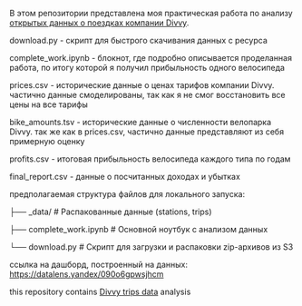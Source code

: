 В этом репозитории представлена моя практическая работа по анализу [открытых данных о поездках компании Divvy](https://divvy-tripdata.s3.amazonaws.com/index.html).



download.py - скрипт для быстрого скачивания данных с ресурса

complete_work.ipynb - блокнот, где подробно описывается проделанная работа, по итогу которой я получил прибыльность одного велосипеда

prices.csv - исторические данные о ценах тарифов компании Divvy. частично данные смоделированы, так как я не смог восстановить все цены на все тарифы

bike_amounts.tsv - исторические данные о численности велопарка Divvy. так же как в prices.csv, частично данные представляют из себя примерную оценку

profits.csv - итоговая прибыльность велосипеда каждого типа по годам

final_report.csv - данные о посчитанных доходах и убытках



предполагаемая структура файлов для локального запуска:

├── _data/ # Распакованные данные (stations, trips)

├── complete_work.ipynb # Основной ноутбук с анализом данных

└── download.py # Скрипт для загрузки и распаковки zip-архивов из S3


ссылка на дашборд, построенный на данных:
https://datalens.yandex/090o6gpwsjhcm


this repository contains [Divvy trips data](https://divvy-tripdata.s3.amazonaws.com/index.html) analysis
